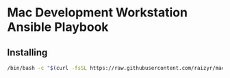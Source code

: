 # Mac Development Workstation Ansible Playbook

## Installing

```bash
/bin/bash -c "$(curl -fsSL https://raw.githubusercontent.com/raizyr/mac-dev-playbook/HEAD/scripts/install.sh)"
```
